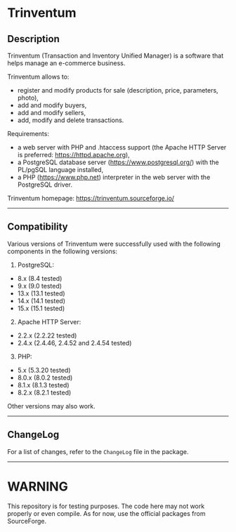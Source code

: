 # Trinventum #

## Description ##

Trinventum (Transaction and Inventory Unified Manager) is a software that helps manage an e-commerce business.

Trinventum allows to:

- register and modify products for sale (description, price, parameters, photo),
- add and modify buyers,
- add and modify sellers,
- add, modify and delete transactions.

Requirements:

- a web server with PHP and .htaccess support (the Apache HTTP Server is preferred: <https://httpd.apache.org>),
- a PostgreSQL database server (<https://www.postgresql.org/>) with the PL/pgSQL language installed,
- a PHP (<https://www.php.net>) interpreter in the web server with the PostgreSQL driver.

Trinventum homepage: <https://trinventum.sourceforge.io/>

----------------------------------------------------------------

## Compatibility ##

Various versions of Trinventum were successfully used with the following components in the following versions:

 1. PostgreSQL:
  - 8.x (8.4 tested)
  - 9.x (9.0 tested)
  - 13.x (13.1 tested)
  - 14.x (14.1 tested)
  - 15.x (15.1 tested)
 2. Apache HTTP Server:
  - 2.2.x (2.2.22 tested)
  - 2.4.x (2.4.46, 2.4.52 and 2.4.54 tested)
 3. PHP:
  - 5.x (5.3.20 tested)
  - 8.0.x (8.0.2 tested)
  - 8.1.x (8.1.3 tested)
  - 8.2.x (8.2.1 tested)

Other versions may also work.

----------------------------------------------------------------

## ChangeLog ##

For a list of changes, refer to the `ChangeLog` file in the package.

----------------------------------------------------------------

# WARNING #

This repository is for testing purposes.
The code here may not work properly or even compile.
As for now, use the official packages from SourceForge.

